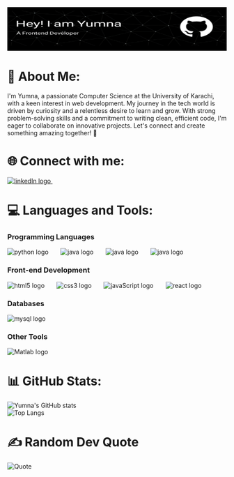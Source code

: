 <img src="https://raw.githubusercontent.com/Yumna0019/Yumna0019/main/Me.png" alt="Profile Image" height="100" width ="100%">

# 💫 About Me:
I'm Yumna, a passionate Computer Science  at the University of Karachi, with a keen interest in web development. My journey in the tech world is driven by curiosity and a relentless desire to learn and grow. With strong problem-solving skills and a commitment to writing clean, efficient code, I'm eager to collaborate on innovative projects. Let's connect and create something amazing together! 🤝

# 🌐 Connect with me:
[<img src="https://cdn.jsdelivr.net/gh/devicons/devicon@latest/icons/linkedin/linkedin-original.svg"  height="30" alt="linkedIn logo"  />
  <img width="12" />](https://www.linkedin.com/in/yumna-mubeen-b0893a237)


# 💻 Languages and Tools:

### Programming Languages
<div align="left">
  <img src="https://cdn.jsdelivr.net/gh/devicons/devicon@latest/icons/python/python-original-wordmark.svg"  height="45" alt="python logo"  />
    <img width="20" />
  <img src="https://cdn.jsdelivr.net/gh/devicons/devicon@latest/icons/java/java-original-wordmark.svg"  height="45" alt="java logo"  />
    <img width="20" />
  <img src="https://cdn.jsdelivr.net/gh/devicons/devicon@latest/icons/c/c-original.svg"  height="45" alt="java logo"  />
    <img width="20"/>
  <img src="https://cdn.jsdelivr.net/gh/devicons/devicon@latest/icons/cplusplus/cplusplus-original.svg"   height="45" alt="java logo"  />
    <img width="20"/>    
</div>
          

### Front-end Development
<div align="left">
  <img src="https://cdn.jsdelivr.net/gh/devicons/devicon@latest/icons/html5/html5-original-wordmark.svg" 
   height="45" alt="html5 logo"  />
    <img width="20"/> 
  <img src="https://cdn.jsdelivr.net/gh/devicons/devicon@latest/icons/css3/css3-original-wordmark.svg" 
    height="45" alt="css3 logo"  />
    <img width="20"/> 
  <img src="https://cdn.jsdelivr.net/gh/devicons/devicon@latest/icons/javascript/javascript-original.svg"  height="45" alt="javaScript logo"  />
    <img width="20"/> 
  <img src="https://cdn.jsdelivr.net/gh/devicons/devicon@latest/icons/react/react-original-wordmark.svg"  height="45" alt="react logo"  />
    <img width="20"/>
</div>

<!-- ### Back-end Development
![Node.js](https://img.shields.io/badge/Node.js-339933?style=flat-square&logo=nodedotjs&logoColor=white)
![Express.js](https://img.shields.io/badge/Express.js-000000?style=flat-square&logo=express&logoColor=white) -->

### Databases
<div align="left">
  <img src="https://cdn.jsdelivr.net/gh/devicons/devicon@latest/icons/mysql/mysql-original-wordmark.svg"  height="45" alt="mysql logo"  />
    <img width="20" />
</div>          


### Other Tools
<div align="left">
  <img src="https://cdn.jsdelivr.net/gh/devicons/devicon@latest/icons/matlab/matlab-original.svg"  height="45" alt="Matlab logo"  />
    <img width="20"/>
          
</div>

# 📊 GitHub Stats:
![Yumna's GitHub stats](https://github-readme-stats.vercel.app/api?username=Yumna0019&show_icons=true&theme=radical)
<br>
![Top Langs](https://github-readme-stats.vercel.app/api/top-langs/?username=Yumna0019&layout=compact&theme=radical)


# ✍️ Random Dev Quote
![Quote](https://quotes-github-readme.vercel.app/api?type=horizontal&theme=radical)


